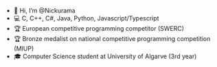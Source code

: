 - 👋 Hi, I’m @Nickurama
- 💻 C, C++, C#, Java, Python, Javascript/Typescript
- 🏆 European competitive programming competitor (SWERC)
- 🏆 Bronze medalist on national competitive programming competition (MIUP)
- 🎓 Computer Science student at University of Algarve (3rd year)
